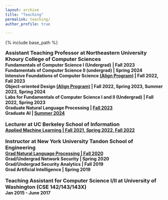 ```yaml
---
layout: archive
title: "Teaching"
permalink: teaching/
author_profile: true

---
```


<style type='text/css'>
h2, h3, h4, h5, h6 {margin: 0;}
.br {display: block; margin-bottom: 0em; margin: 0;} 
</style>

{% include base_path %}

### Assistant Teaching Professor at Northeastern University Khoury College of Computer Sciences
#### Fundamentals of Computer Science I (Undergrad) | Fall 2023
#### Fundamentals of Computer Science II (undergrad) | Spring 2024
#### Intensive Foundations of Computer Science [(Align Program)](https://www.khoury.northeastern.edu/programs/align-masters-of-science-in-computer-science/) | Fall 2022, Fall 2023
#### Object-oriented Design [(Align Program)](https://www.khoury.northeastern.edu/programs/align-masters-of-science-in-computer-science/) | Fall 2022, Spring 2023, Summer 2023, Spring 2024
#### Labs for Fundamentals of Computer Science I and II (Undergrad) | Fall 2022, Spring 2023
#### Graduate Natural Language Processing | [Fall 2023](https://rasikabh.github.io/nlp2023/)
#### Graduate AI | [Summer 2024](https://rasikabh.github.io/ai2024su/)
<br/>

### Lecturer at UC Berkeley School of Information
#### [Applied Machine Learning | Fall 2021, Spring 2022, Fall 2022](https://github.com/MIDS-W207/rasikabh/tree/main/live_sessions)
<br/>

### Instructor at New York University Tandon School of Engineering
#### [Grad Natural Language Processing | Fall 2020](https://rasikabh.github.io/nlp2020/)
#### Grad/Undergrad Network Security | Spring 2020
#### Grad/Undergrad Security Analytics | Fall 2019
#### Grad Artificial Intelligence | Spring 2019
<br/>

### Teaching Assistant for Computer Science I/II at University of Washington (CSE 142/143/143X)
#### Jan 2015 - June 2017
